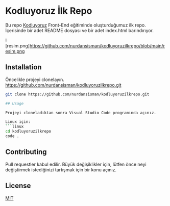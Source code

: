 # Kodluyoruz İlk Repo

Bu repo [Kodluyoruz](https://www.kodluyoruz.org) Front-End eğitiminde oluşturduğumuz ilk repo. İçerisinde bir adet README dosyası ve bir adet index.html barındırıyor.

 ![resim.png]https://github.com/nurdansisman/kodluyoruzilkrepo/blob/main/resim.png 


## Installation

Öncelikle projeyi clonelayın. https://github.com/nurdansisman/kodluyoruzilkrepo.git

```bash
git clone https://github.com/nurdansisman/kodluyoruzilkrepo.git

## Usage

Projeyi cloneladıktan sonra Visual Studio Code programında açınız.

Linux için:
```linux
cd kodluyoruzilkrepo
code .
```
## Contributing
Pull requestler kabul edilir. Büyük değişiklikler için, lütfen önce neyi değiştirmek istediğinizi tartışmak için bir konu açınız.


## License
[MIT](https://choosealicense.com/licenses/mit/)
